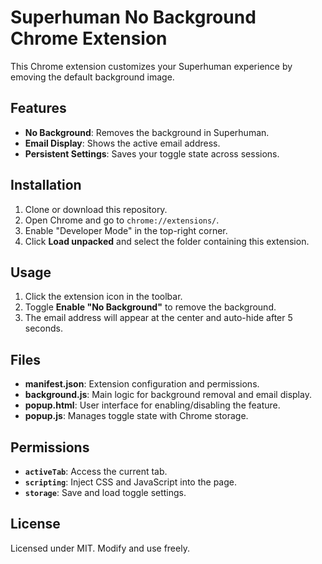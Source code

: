 
# Superhuman No Background Chrome Extension

This Chrome extension customizes your Superhuman experience by emoving the default background image.

## Features
- **No Background**: Removes the background in Superhuman.
- **Email Display**: Shows the active email address.
- **Persistent Settings**: Saves your toggle state across sessions.

## Installation
1. Clone or download this repository.
2. Open Chrome and go to `chrome://extensions/`.
3. Enable "Developer Mode" in the top-right corner.
4. Click **Load unpacked** and select the folder containing this extension.

## Usage
1. Click the extension icon in the toolbar.
2. Toggle **Enable "No Background"** to remove the background.
3. The email address will appear at the center and auto-hide after 5 seconds.

## Files
- **manifest.json**: Extension configuration and permissions.
- **background.js**: Main logic for background removal and email display.
- **popup.html**: User interface for enabling/disabling the feature.
- **popup.js**: Manages toggle state with Chrome storage.

## Permissions
- **`activeTab`**: Access the current tab.
- **`scripting`**: Inject CSS and JavaScript into the page.
- **`storage`**: Save and load toggle settings.

## License
Licensed under MIT. Modify and use freely.

